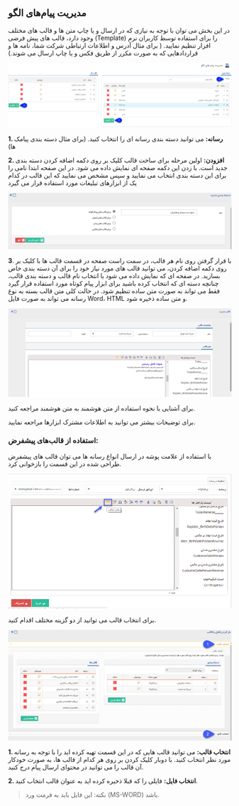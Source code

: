 ﻿##   مدیریت پیام‌های الگو 



در این بخش می توان با توجه به نیازی که در ارسال و یا چاپ متن ها و قالب های مختلف وجود دارد، قالب های پیش فرضی (Template) را برای استفاده توسط کاربران نرم افزار تنظیم نمایید. ( برای مثال آدرس و اطلاعات ارتباطی شرکت شما، نامه ها و قراردادهایی که به صورت مکرر از طریق فکس و یا چاپ ارسال می شوند.)

![](SMSFrameManagement1.png)

**1. رسانه:** می توانید دسته بندی رسانه ای را انتخاب کنید. (برای مثال دسته بندی پیامک ها)

**2. افزودن:** اولین مرحله برای ساخت قالب کلیک بر روی دکمه اضافه کردن دسته بندی جدید است. با زدن این دکمه صفحه ای نمایش داده می شود. در این صفحه ابتدا نامی را برای این دسته بندی انتخاب می نمایید و سپس مشخص می نمایید که این قالب در کدام یک از ابزارهای تبلیغات مورد استفاده قرار می گیرد

![](SMSFrameManagement2.png)

**3**. با قرار گرفتن روی نام هر قالب، در سمت راست صفحه در قسمت قالب ها با کلیک بر روی دکمه اضافه کردن، می توانید قالب های مورد نیاز خود را برای آن دسته بندی خاص بسازید. در صفحه ای که نمایش داده می شود با انتخاب نام قالب و دسته بندی قالب، چنانچه دسته ای که انتخاب کرده باشید برای ابزار پیام کوتاه مورد استفاده قرار گیرد فقط می تواند به صورت متن ساده تنظیم شود. در حالت کلی متن قالب بسته به نوع رسانه می تواند به صورت فایل  Word، HTML و متن ساده ذخیره شود.

![](SMSFrameManagement3.png)

برای آشنایی با نحوه استفاده از متن هوشمند به متن هوشمند مراجعه کنید.

برای توضیحات بیشتر می توانید به اطلاعات مشترک ابزارها مراجعه نمایید.

 
### استفاده از قالب‌های پیشفرض:

با استفاده از علامت پوشه در ارسال انواع رسانه ها می توان قالب های پیشفرض طراحی شده در این قسمت را بازخوانی کرد.

![](SMSFrameManagement4.png)

برای انتخاب قالب می توانید از دو گزینه مختلف اقدام کنید.

![1](SMSFrameManagement5.png)


**1. انتخاب قالب:** می توانید قالب هایی که در این قسمت تهیه کرده اید را با توجه به رسانه مورد نظر انتخاب کنید. با دوبار کلیک کردن بر روی هر کدام از قالب ها، به صورت خودکار آن قالب را می توانید در محتوای ارسال پیام درج کنید.

**2. انتخاب فایل:** فایلی را که قبلا ذخیره کرده اید به عنوان قالب انتخاب کنید.

> نکته: این فایل باید به فرمت ورد (MS-WORD) باشد.




